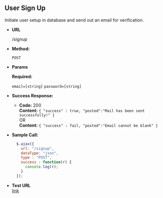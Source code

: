 **User Sign Up**
----
  Initiate user setup in database and send out an email for verification.

* **URL**

  /signup

* **Method:**

  `POST`
  
*  **Params**

   **Required:**
 
   `email=[string]`
   `password=[string]`
   

* **Success Response:**

  * **Code:** 200 <br />
    **Content:** `{ "success" : true, "posted":"Mail has been sent successfully!" }`<br />
     OR <br />
    **Content:** `{ "success" : fail, "posted":"Email cannot be blank" }`

* **Sample Call:**

  ```javascript
    $.ajax({
      url: "/signup",
      dataType: "json",
      type : "POST",
      success : function(r) {
        console.log(r);
      }
    });
  ```
*  **Test URL**<br>
[link](http://hsmg.psych.illinois.edu/armt-hiv/v0/user_signup.php)

